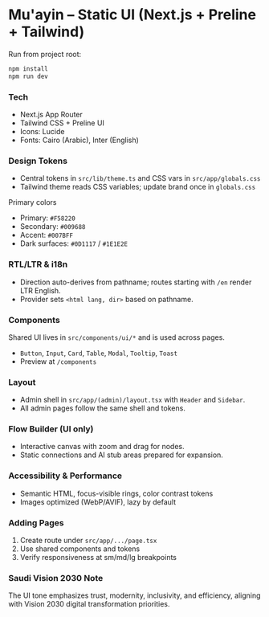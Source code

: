 # Mu'ayin – Static UI (Next.js + Preline + Tailwind)

Run from project root:

```bash
npm install
npm run dev
```

### Tech
- Next.js App Router
- Tailwind CSS + Preline UI
- Icons: Lucide
- Fonts: Cairo (Arabic), Inter (English)

### Design Tokens
- Central tokens in `src/lib/theme.ts` and CSS vars in `src/app/globals.css`
- Tailwind theme reads CSS variables; update brand once in `globals.css`

Primary colors
- Primary: `#F58220`
- Secondary: `#009688`
- Accent: `#007BFF`
- Dark surfaces: `#0D1117` / `#1E1E2E`

### RTL/LTR & i18n
- Direction auto-derives from pathname; routes starting with `/en` render LTR English.
- Provider sets `<html lang, dir>` based on pathname.

### Components
Shared UI lives in `src/components/ui/*` and is used across pages.
- `Button`, `Input`, `Card`, `Table`, `Modal`, `Tooltip`, `Toast`
- Preview at `/components`

### Layout
- Admin shell in `src/app/(admin)/layout.tsx` with `Header` and `Sidebar`.
- All admin pages follow the same shell and tokens.

### Flow Builder (UI only)
- Interactive canvas with zoom and drag for nodes.
- Static connections and AI stub areas prepared for expansion.

### Accessibility & Performance
- Semantic HTML, focus-visible rings, color contrast tokens
- Images optimized (WebP/AVIF), lazy by default

### Adding Pages
1) Create route under `src/app/.../page.tsx`
2) Use shared components and tokens
3) Verify responsiveness at sm/md/lg breakpoints

### Saudi Vision 2030 Note
The UI tone emphasizes trust, modernity, inclusivity, and efficiency, aligning with Vision 2030 digital transformation priorities.